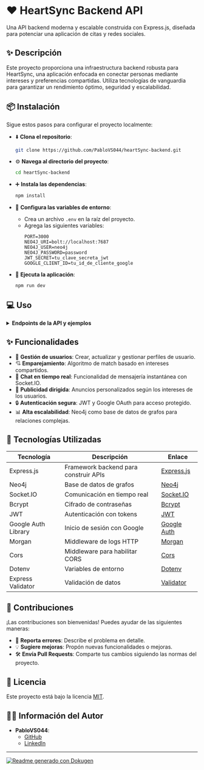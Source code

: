 # ❤️ HeartSync Backend API

Una API backend moderna y escalable construida con Express.js, diseñada para potenciar una aplicación de citas y redes sociales.

## ✨ Descripción

Este proyecto proporciona una infraestructura backend robusta para HeartSync, una aplicación enfocada en conectar personas mediante intereses y preferencias compartidas. Utiliza tecnologías de vanguardia para garantizar un rendimiento óptimo, seguridad y escalabilidad.

## 📦 Instalación

Sigue estos pasos para configurar el proyecto localmente:

- ⬇️ **Clona el repositorio**:
  ```bash
  git clone https://github.com/PabloVS044/heartSync-backend.git
  ```

- ⚙️ **Navega al directorio del proyecto**:
  ```bash
  cd heartSync-backend
  ```

- ➕ **Instala las dependencias**:
  ```bash
  npm install
  ```

- 📝 **Configura las variables de entorno**:
  - Crea un archivo `.env` en la raíz del proyecto.
  - Agrega las siguientes variables:
    ```
    PORT=3000
    NEO4J_URI=bolt://localhost:7687
    NEO4J_USER=neo4j
    NEO4J_PASSWORD=password
    JWT_SECRET=tu_clave_secreta_jwt
    GOOGLE_CLIENT_ID=tu_id_de_cliente_google
    ```

- 🚀 **Ejecuta la aplicación**:
  ```bash
  npm run dev
  ```

## 💻 Uso

<details>
<summary><strong>Endpoints de la API y ejemplos</strong></summary>

### Endpoints de Usuario

- **Crear usuario**:
  ```http
  POST /users
  Content-Type: application/json

  {
    "name": "Verónica",
    "surname": "Ríos",
    "email": "veronica9@example.com",
    "password": "123456",
    "age": 45,
    "country": "GT",
    "gender": "female",
    "interests": ["arte", "lectura", "viajar"],
    "photos": ["photo9.jpg"],
    "bio": "Apasionada por la vida.",
    "minAgePreference": 18,
    "maxAgePreference": 24
  }
  ```

- **Obtener usuario por ID**:
  ```http
  GET /users/:id
  Content-Type: application/json
  ```

### Endpoints de Anuncios

- **Crear anuncio**:
  ```http
  POST /ads
  Content-Type: application/json

  {
    "title": "Prueba 2",
    "description": "Probando relaciones de los ads",
    "image": "https://example.com/travel-ad.jpg",
    "targetedInterests": ["viajar", "comida", "lectura"]
  }
  ```

- **Obtener todos los anuncios**:
  ```http
  GET /ads
  Content-Type: application/json
  ```

### Endpoints de Chat

- **Obtener chat por ID**:
  ```http
  GET /chats/:chatId
  Content-Type: application/json
  ```

- **Enviar mensaje al chat**:
  ```http
  POST /chats/:chatId/messages
  Content-Type: application/json

  {
    "senderId": "userUUID",
    "content": "Hola, ¿cómo estás?",
    "image": "url_imagen_opcional"
  }
  ```

### Endpoints de Match

- **Obtener match por ID**:
  ```http
  GET /matches/:matchId
  Content-Type: application/json
  ```

- **Obtener matches de un usuario**:
  ```http
  GET /matches/user/:userId
  Content-Type: application/json
  ```
</details>

## ✨ Funcionalidades

- 👤 **Gestión de usuarios**: Crear, actualizar y gestionar perfiles de usuario.
- 💘 **Emparejamiento**: Algoritmo de match basado en intereses compartidos.
- 💬 **Chat en tiempo real**: Funcionalidad de mensajería instantánea con Socket.IO.
- 📢 **Publicidad dirigida**: Anuncios personalizados según los intereses de los usuarios.
- 🔒 **Autenticación segura**: JWT y Google OAuth para acceso protegido.
- 📊 **Alta escalabilidad**: Neo4j como base de datos de grafos para relaciones complejas.

## 🚀 Tecnologías Utilizadas

| Tecnología   | Descripción                                    | Enlace                                  |
|--------------|------------------------------------------------|-----------------------------------------|
| Express.js   | Framework backend para construir APIs          | [Express.js](https://expressjs.com/)   |
| Neo4j        | Base de datos de grafos                        | [Neo4j](https://neo4j.com/)             |
| Socket.IO    | Comunicación en tiempo real                    | [Socket.IO](https://socket.io/)         |
| Bcrypt       | Cifrado de contraseñas                         | [Bcrypt](https://www.npmjs.com/package/bcrypt) |
| JWT          | Autenticación con tokens                       | [JWT](https://jwt.io/)                  |
| Google Auth Library | Inicio de sesión con Google           | [Google Auth](https://developers.google.com/identity/gsi/web/libraries) |
| Morgan       | Middleware de logs HTTP                        | [Morgan](https://www.npmjs.com/package/morgan) |
| Cors         | Middleware para habilitar CORS                 | [Cors](https://www.npmjs.com/package/cors) |
| Dotenv       | Variables de entorno                           | [Dotenv](https://www.npmjs.com/package/dotenv) |
| Express Validator | Validación de datos                    | [Validator](https://www.npmjs.com/package/express-validator) |

## 🤝 Contribuciones

¡Las contribuciones son bienvenidas! Puedes ayudar de las siguientes maneras:

- 🐛 **Reporta errores**: Describe el problema en detalle.
- 💡 **Sugiere mejoras**: Propón nuevas funcionalidades o mejoras.
- 🛠️ **Envía Pull Requests**: Comparte tus cambios siguiendo las normas del proyecto.

## 📝 Licencia

Este proyecto está bajo la licencia [MIT](LICENSE).

## 👨‍💻 Información del Autor

- **PabloVS044**:
  - [GitHub](https://github.com/PabloVS044)
  - [LinkedIn](your_linkedin_link)

---

[![Readme generado con Dokugen](https://img.shields.io/badge/Readme%20generado%20con-Dokugen-brightgreen)](https://www.npmjs.com/package/dokugen)
